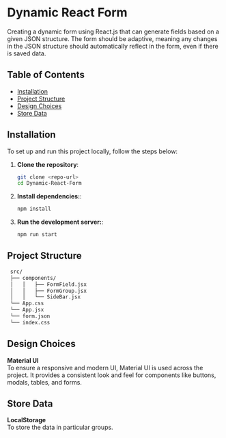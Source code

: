# Dynamic React Form

Creating a dynamic form using React.js that can generate fields based on a given JSON structure. The form should be adaptive, meaning any changes in the JSON structure should automatically reflect in the form, even if there is saved data.

## Table of Contents

- [Installation](#installation)
- [Project Structure](#project-structure)
- [Design Choices](#design-choices)
- [Store Data](#store-data)

## Installation

To set up and run this project locally, follow the steps below:

1. **Clone the repository**:

   ```bash
   git clone <repo-url>
   cd Dynamic-React-Form

   ```

2. **Install dependencies:**:

   ```bash
   npm install
   ```

3. **Run the development server:**:

   ```bash
   npm run start
   ```

## Project Structure

```bash
 src/
 ├── components/
 │   │   ├── FormField.jsx
 │   │   ├── FormGroup.jsx
 │   │   └── SideBar.jsx
 └── App.css
 └── App.jsx
 └── form.json
 └── index.css
```

## Design Choices

**Material UI**  
 To ensure a responsive and modern UI, Material UI is used across the project. It provides a consistent look and feel for components like buttons, modals, tables, and forms.

## Store Data

**LocalStorage** <br/>
To store the data in particular groups.
